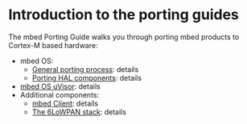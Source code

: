 # Introduction to the porting guides

The mbed Porting Guide walks you through porting mbed products to Cortex-M based hardware:

* mbed OS:
  * [General porting process](): details
  * [Porting HAL components](): details
* [mbed OS uVisor](): details
* Additional components:
  * [mbed Client](): details
  * [The 6LoWPAN stack](): details
